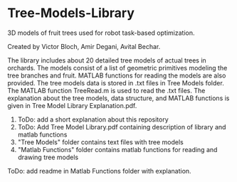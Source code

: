 # Tree-Models-Library
3D models of fruit trees used for robot task-based optimization.

Created by Victor Bloch, Amir Degani, Avital Bechar.

The library includes about 20 detailed tree models of actual trees in orchards. The models consist of a list of geometric primitives modeling the tree branches and fruit. MATLAB functions for reading the models are also provided.
The tree models data is stored in .txt files in Tree Models folder.
The MATLAB function TreeRead.m is used to read the .txt files.
The explanation about the tree models, data structure, and MATLAB functions is given in Tree Model Library Explanation.pdf.

1. ToDo: add a short explanation about this repository
2. ToDo: Add Tree Model Library.pdf containing description of library and matlab functions
3. "Tree Models" folder contains text files with tree models
4. "Matlab Functions" folder contains matlab functions for reading and drawing tree models

ToDo: add readme in Matlab Functions folder with explanation.


